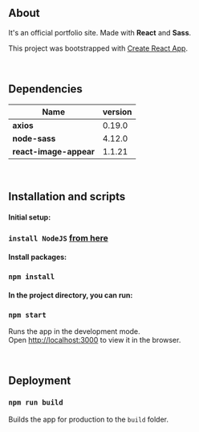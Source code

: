 ## About

It's an official portfolio site. Made with **React** and **Sass**.

This project was bootstrapped with [Create React App](https://github.com/facebook/create-react-app).

<br/>

## Dependencies
| Name  | version |
| ------------- | ------------- |
| **axios** | 0.19.0  |
| **node-sass** | 4.12.0 |
| **react-image-appear** | 1.1.21  |

<br/>

## Installation and scripts

#### Initial setup:
### `install NodeJS` [from here](https://nodejs.org/en/)
#### Install packages:
### `npm install` 

#### In the project directory, you can run:

### `npm start`

Runs the app in the development mode.<br>
Open [http://localhost:3000](http://localhost:3000) to view it in the browser.

<br>

## Deployment

### `npm run build`

Builds the app for production to the `build` folder.<br>